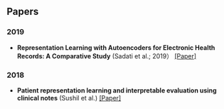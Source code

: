 
## Papers


### 2019

* **Representation Learning with Autoencoders for Electronic Health Records: A Comparative Study** (Sadati et al.; 2019） [[Paper]](https://arxiv.org/pdf/1801.02961.pdf)

### 2018

* **Patient representation learning and interpretable evaluation using clinical notes** (Sushil et al.) [[Paper]](https://www.sciencedirect.com/sdfe/reader/pii/S1532046418301266/pdf)

